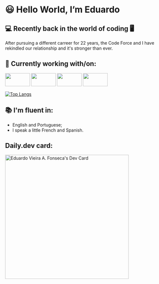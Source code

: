 # 😃 Hello World, I’m **Eduardo**  

 ## 💻 Recently back in the world of coding 🖥
 
 After pursuing a different carreer for 22 years, the Code Force and I have rekindled our relationship and it's stronger than ever.
 
 ## 🌱 Currently working with/on:
 <img src="https://www.vectorlogo.zone/logos/java/java-ar21.png" width="80" height="42"/>  <img src="https://avatao.com/media/2020/08/1_fnbqF0xNVwINs_RkygkX1g.png"  width="80" height="42"/> <img src="https://fiverr-res.cloudinary.com/images/q_auto,f_auto/gigs/130820392/original/7869f46b2ea0e00fd31de9e0bde9cd6117980c60/make-etheruem-smart-contracts-using-solidity-for-your-needs.png"  width="80" height="42"/> <img src="https://www.python.org/static/community_logos/python-logo.png" width="80" height="42"/>
 
 [![Top Langs](https://github-readme-stats.vercel.app/api/top-langs/?username=eduVieiraAF&layout=compact)](https://github.com/eduVieiraAF/github-readme-stats)

 ## 📚 I'm fluent in:
- English and Portuguese;
- I speak a little French and Spanish.

## Daily.dev card:
<a href="https://app.daily.dev/eduVieiraAF"><img src="https://api.daily.dev/devcards/b7eff47c78a34652a8e6b6e1cb984b6b.png?r=ahy" width="400" alt="Eduardo Vieira A. Fonseca's Dev Card"/></a>



<!---
eduVieiraAF/eduVieiraAF is a ✨ special ✨ repository because its `README.md` (this file) appears on your GitHub profile.
You can click the Preview link to take a look at your changes.
--->
